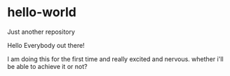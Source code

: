 # hello-world
Just another repository

Hello Everybody out there!

I am doing this for the first time and really excited and nervous.
whether i'll be able to achieve it or not?
